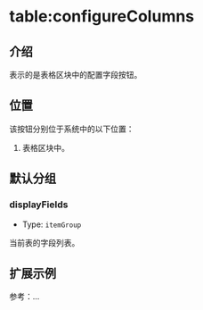 # table:configureColumns

## 介绍

表示的是表格区块中的配置字段按钮。

## 位置

该按钮分别位于系统中的以下位置：

1. 表格区块中。

## 默认分组

### displayFields

- Type: `itemGroup`

当前表的字段列表。

## 扩展示例

参考：...
